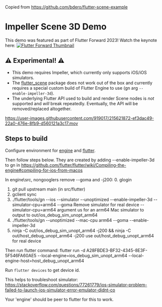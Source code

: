 Copied from https://github.com/bdero/flutter-scene-example

# Impeller Scene 3D Demo

This demo was featured as part of Flutter Forward 2023! Watch the keynote here:
[![Flutter Forward Thumbnail](https://img.youtube.com/vi/zKQYGKAe5W8/0.jpg)](https://www.youtube.com/watch?v=zKQYGKAe5W8&t=7074s "Flutter Forward 2023")

## ⚠️ Experimental! ⚠️

* This demo requires Impeller, which currently only supports iOS/iOS simulators.
* The [flutter_scene](https://pub.dev/packages/flutter_scene) package does not work out of the box and currently requires a special custom build of Flutter Engine to use (gn arg `--enable-impeller-3d`).
* The underlying Flutter API used to build and render Scene nodes is _not_ supported and _will_ break repeatedly. Eventually, the API will be removed/replaced altogether.

https://user-images.githubusercontent.com/919017/215621872-ef3dac49-22a0-476e-8fb9-d560121a3c17.mov

## Steps to build

Configure environment for [engine](https://github.com/flutter/flutter/wiki/Setting-up-the-Engine-development-environment) and [flutter](https://github.com/flutter/flutter).

Then follow steps below.
They are created by adding --enable-impeller-3d to gn in  https://github.com/flutter/flutter/wiki/Compiling-the-engine#compiling-for-ios-from-macos


In engine\src, nongooglers remove --goma and -j200:
0. glogin
1. git pull upstream main (in src/flutter)
2. gclient sync
3. ./flutter/tools/gn --ios --simulator --unoptimized --enable-impeller-3d --simulator-cpu=arm64 --goma
    Remove simulator for real device
    --simulator-cpu=arm64 argument us for an arm64 Mac simulator to output to out/ios_debug_sim_unopt_arm64
4. ./flutter/tools/gn --unoptimized --mac-cpu arm64 --goma --enable-impeller-3d
5. ninja -C out/ios_debug_sim_unopt_arm64 -j200 && ninja -C out/host_debug_unopt_arm64 -j200
   use out/host_debug_unopt_arm64  for real device

Then run flutter command:
flutter run -d A28FBDE3-BF32-4345-8E3F-5F546FA60AE5 --local-engine=ios_debug_sim_unopt_arm64 --local-engine-host=host_debug_unopt_arm64

Run `flutter devices` to get device id.

This helps to troubleshoot simulator: https://stackoverflow.com/questions/77261779/ios-simulator-problem-failed-to-launch-ios-simulator-error-emulator-didnt-co

Your 'engine' should be peer to flutter for this to work.
